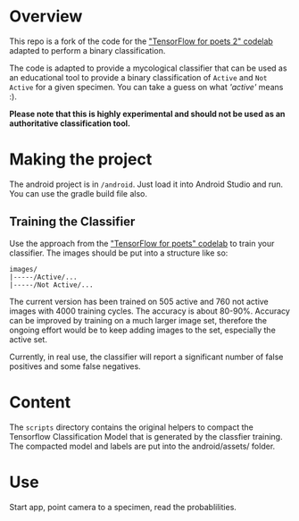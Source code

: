 # Overview

This repo is a fork of the code for the
["TensorFlow for poets 2" codelab](https://codelabs.developers.google.com/codelabs/tensorflow-for-poets-2) adapted to perform a binary classification.

The code is adapted to provide a mycological classifier that can be used as an educational tool to provide a binary classification of `Active` and `Not Active` for a given specimen. You can take a guess on what _'active'_ means :).

__Please note that this is highly experimental and should not be used as an authoritative classification tool.__

# Making the project

The android project is in `/android`. Just load it into Android Studio and run. You can use the gradle build file also.

## Training the Classifier

Use the approach from the ["TensorFlow for poets" codelab](https://codelabs.developers.google.com/codelabs/tensorflow-for-poets) to train your classifier.
The images should be put into a structure like so:

    images/  
    |-----/Active/...  
    |-----/Not Active/...

The current version has been trained on 505 active and 760 not active images with 4000 training cycles. The accuracy is about 80-90%.
Accuracy can be improved by training on a much larger image set, therefore the ongoing effort would be to keep adding images to the set, especially the active set.

Currently, in real use, the classifier will report a significant number of false positives and some false negatives.

# Content

The `scripts` directory contains the original helpers to compact the Tensorflow Classification Model that is generated by the classfier training.
The compacted model and labels are put into the android/assets/ folder.

# Use

Start app, point camera to a specimen, read the probablilities.

